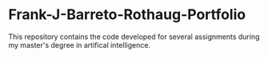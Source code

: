 # Frank-J-Barreto-Rothaug-Portfolio
This repository contains the code developed for several assignments during my master's degree in artifical intelligence.
